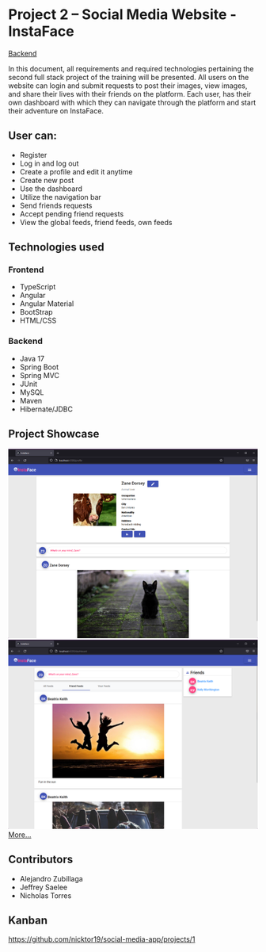 
# Project 2 – Social Media Website - InstaFace
[Backend](https://github.com/Servation/instaface-app)

In this document, all requirements and required technologies pertaining the second full stack project of the training will be presented. All users on the website can login and submit requests to post their images, view images, and share their lives with their friends on the platform. Each user, has their own dashboard with which they can navigate through the platform and start their adventure on InstaFace.

## User can: 

- Register
- Log in and log out
- Create a profile and edit it anytime
- Create new post
- Use the dashboard
- Utilize the navigation bar
- Send friends requests
- Accept pending friend requests
- View the global feeds, friend feeds, own feeds

## Technologies used

### Frontend
- TypeScript
- Angular
- Angular Material
- BootStrap
- HTML/CSS 

### Backend
- Java 17 
- Spring Boot 
- Spring MVC 
- JUnit 
- MySQL
- Maven 
- Hibernate/JDBC

## Project Showcase

![Profile](/src/assets/images/Profile1.png)
![Feeds](src/assets/images/Feeds1.png)
[More...](https://github.com/nicktor19/social-media-app/tree/master/src/assets/images)

## Contributors

- Alejandro Zubillaga
- Jeffrey Saelee
- Nicholas Torres

## Kanban
https://github.com/nicktor19/social-media-app/projects/1
